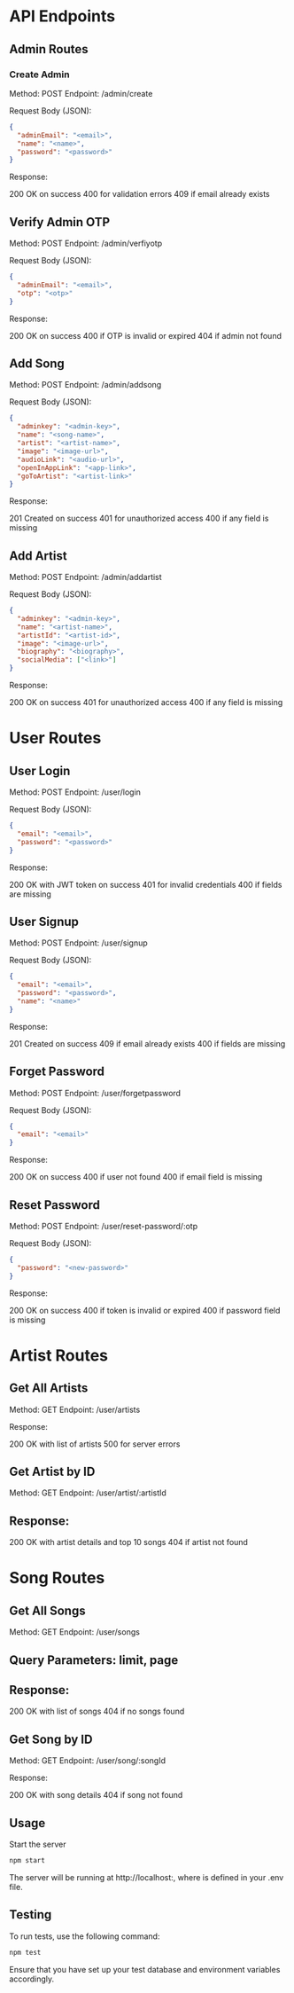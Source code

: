 # API Endpoints

## Admin Routes

### Create Admin

Method: POST
Endpoint: /admin/create

Request Body (JSON):

```json
{
  "adminEmail": "<email>",
  "name": "<name>",
  "password": "<password>"
}
```

Response:

200 OK on success
400 for validation errors
409 if email already exists

## Verify Admin OTP

Method: POST
Endpoint: /admin/verfiyotp

Request Body (JSON):

```json
{
  "adminEmail": "<email>",
  "otp": "<otp>"
}
```

Response:

200 OK on success
400 if OTP is invalid or expired
404 if admin not found

## Add Song

Method: POST
Endpoint: /admin/addsong

Request Body (JSON):

```json
{
  "adminkey": "<admin-key>",
  "name": "<song-name>",
  "artist": "<artist-name>",
  "image": "<image-url>",
  "audioLink": "<audio-url>",
  "openInAppLink": "<app-link>",
  "goToArtist": "<artist-link>"
}
```

Response:

201 Created on success
401 for unauthorized access
400 if any field is missing

## Add Artist

Method: POST
Endpoint: /admin/addartist

Request Body (JSON):

```json
{
  "adminkey": "<admin-key>",
  "name": "<artist-name>",
  "artistId": "<artist-id>",
  "image": "<image-url>",
  "biography": "<biography>",
  "socialMedia": ["<link>"]
}
```

Response:

200 OK on success
401 for unauthorized access
400 if any field is missing

# User Routes

## User Login

Method: POST
Endpoint: /user/login

Request Body (JSON):

```json
{
  "email": "<email>",
  "password": "<password>"
}
```

Response:

200 OK with JWT token on success
401 for invalid credentials
400 if fields are missing

## User Signup

Method: POST
Endpoint: /user/signup

Request Body (JSON):

```json
{
  "email": "<email>",
  "password": "<password>",
  "name": "<name>"
}
```

Response:

201 Created on success
409 if email already exists
400 if fields are missing

## Forget Password

Method: POST
Endpoint: /user/forgetpassword

Request Body (JSON):

```json
{
  "email": "<email>"
}
```

Response:

200 OK on success
400 if user not found
400 if email field is missing

## Reset Password

Method: POST
Endpoint: /user/reset-password/:otp

Request Body (JSON):

```json
{
  "password": "<new-password>"
}
```

Response:

200 OK on success
400 if token is invalid or expired
400 if password field is missing

# Artist Routes

## Get All Artists

Method: GET
Endpoint: /user/artists

Response:

200 OK with list of artists
500 for server errors

## Get Artist by ID

Method: GET
Endpoint: /user/artist/:artistId

## Response:

200 OK with artist details and top 10 songs
404 if artist not found

# Song Routes

## Get All Songs

Method: GET
Endpoint: /user/songs

## Query Parameters: limit, page

## Response:

200 OK with list of songs
404 if no songs found

## Get Song by ID

Method: GET
Endpoint: /user/song/:songId

Response:

200 OK with song details
404 if song not found

## Usage

Start the server

```bash
npm start
```

The server will be running at http://localhost:<PORT>, where <PORT> is defined in your .env file.

## Testing

To run tests, use the following command:

```bash
npm test
```

Ensure that you have set up your test database and environment variables accordingly.
